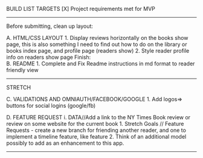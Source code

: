 BUILD LIST TARGETS
[X] Project requirements met for MVP
_____________________________
Before submitting, clean up layout:
 
A. HTML/CSS LAYOUT
    1. Display reviews horizontally on the books show page, this is also something I need to find out how to do on the library or books index page, and profile page (readers show)
    2. Style reader profile info on readers show page
Finish:    
B. README
    1. Complete and Fix Readme instructions in md format to reader friendly view
____________________________________    
STRETCH

C. VALIDATIONS AND OMNIAUTH/FACEBOOK/GOOGLE
    1. Add logos=> buttons for social logins (google/fb)


D. FEATURE REQUEST
    i. DATA//Add a link to the NY Times Book review or review on some website for the current book
    1. Stretch Goals // Feature Requests - create a new branch for friending another reader, and one to implement a timeline feature, like feature
    2. Think of an additional model possibly to add as an enhancement to this app.
______________________________



